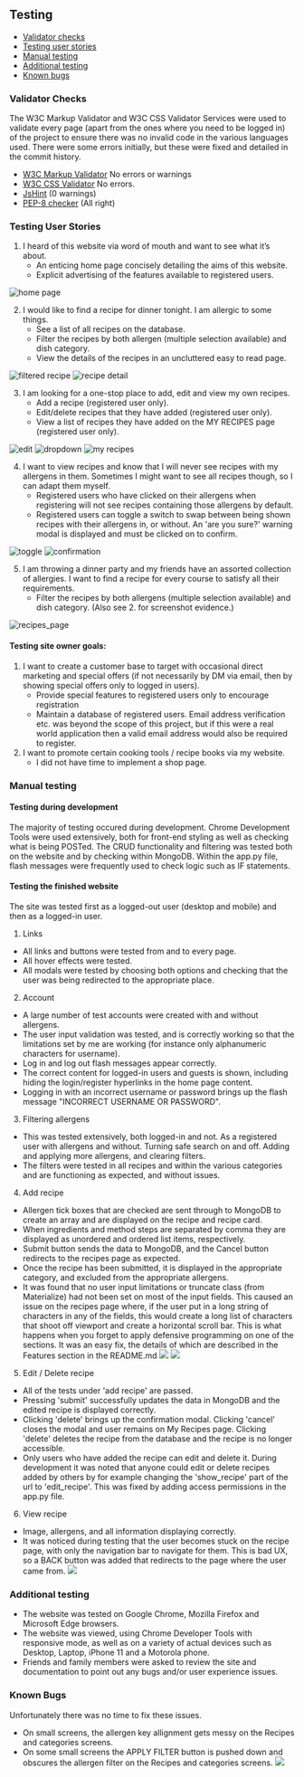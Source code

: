 ## Testing

- [Validator checks](#validator-checks)
- [Testing user stories](#testing-user-stories)
- [Manual testing](#manual-testing)  
- [Additional testing](#additional-testing)
- [Known bugs](#known-bugs)
  
### Validator Checks

The W3C Markup Validator and W3C CSS Validator Services were used to validate every page (apart from the ones where you need to be logged in) of the project to ensure there was no invalid code in the various languages used. There were some errors initially, but these were fixed and detailed in the commit history. 

- [W3C Markup Validator](https://validator.w3.org/) No errors or warnings
- [W3C CSS Validator](https://jigsaw.w3.org/css-validator/) No errors.
- [JsHint](https://jshint.com/) (0 warnings)
- [PEP-8 checker](http://pep8online.com/) (All right)


### Testing User Stories

1. I heard of this website via word of mouth and want to see what it’s about.
    * An enticing home page concisely detailing the aims of this website.
    * Explicit advertising of the features available to registered users.
    
![home page](/documents/screenshots/home_page.PNG)

2. I would like to find a recipe for dinner tonight. I am allergic to some things. 
    * See a list of all recipes on the database.
    * Filter the recipes by both allergen (multiple selection available) and dish category.
    * View the details of the recipes in an uncluttered easy to read page.
    
![filtered recipe](/documents/screenshots/filtered_recipe.PNG)
![recipe detail](/documents/screenshots/recipe_page.PNG)

3. I am looking for a one-stop place to add, edit and view my own recipes.
    * Add a recipe (registered user only).
    * Edit/delete recipes that they have added (registered user only).
    * View a list of recipes they have added on the MY RECIPES page (registered user only).
    
 ![edit](/documents/screenshots/edit_recipe.PNG)
 ![dropdown](/documents/screenshots/dropdown.PNG)
 ![my recipes](/documents/screenshots/my_recipes.PNG)
 
4. I want to view recipes and know that I will never see recipes with my allergens in them. Sometimes I might want to see all recipes though, so I can adapt them myself.
    * Registered users who have clicked on their allergens when registering will not see recipes containing those allergens by default.
    * Registered users can toggle a switch to swap between being shown recipes with their allergens in, or without. An 'are you sure?' warning modal is displayed and must be clicked on to confirm.
    
 ![toggle](/documents/screenshots/hide_ally_on.PNG)
 ![confirmation](/documents/screenshots/confirmation_show_allergens.PNG)
 
5. I am throwing a dinner party and my friends have an assorted collection of allergies. I want to find a recipe for every course to satisfy all their requirements.
    * Filter the recipes by both allergens (multiple selection available) and dish category. (Also see 2. for screenshot evidence.) 
    
![recipes_page](/documents/screenshots/recipes_page.PNG)


#### Testing site owner goals:
1. I want to create a customer base to target with occasional direct marketing and special offers (if not necessarily by DM via email, then by showing special offers only to logged in users).
    * Provide special features to registered users only to encourage registration
    * Maintain a database of registered users. Email address verification etc. was beyond the scope of this project, but if this were a real world application then a valid email address would also be required to register.
2. I want to promote certain cooking tools / recipe books via my website.
    * I did not have time to implement a shop page.

### Manual testing

#### Testing during development

The majority of testing occured during development. Chrome Development Tools were used extensively, both for front-end styling as well as checking what is being POSTed. The CRUD functionality and filtering was tested both on the website and by checking within MongoDB. Within the app.py file, flash messages were frequently used to check logic such as IF statements.

#### Testing the finished website

The site was tested first as a logged-out user (desktop and mobile) and then as a logged-in user.

1. Links
- All links and buttons were tested from and to every page.
- All hover effects were tested.
- All modals were tested by choosing both options and checking that the user was being redirected to the appropriate place.

2. Account
- A large number of test accounts were created with and without allergens.
- The user input validation was tested, and is correctly working so that the limitations set by me are working (for instance only alphanumeric characters for username).
- Log in and log out flash messages appear correctly.
- The correct content for logged-in users and guests is shown, including hiding the login/register hyperlinks in the home page content.
- Logging in with an incorrect username or password brings up the flash message "INCORRECT USERNAME OR PASSWORD".

3. Filtering allergens
- This was tested extensively, both logged-in and not. As a registered user with allergens and without. Turning safe search on and off. Adding and applying more allergens, and clearing filters.
- The filters were tested in all recipes and within the various categories and are functioning as expected, and without issues.

4. Add recipe
- Allergen tick boxes that are checked are sent through to MongoDB to create an array and are displayed on the recipe and recipe card.
- When ingredients and method steps are separated by comma they are displayed as unordered and ordered list items, respectively. 
- Submit button sends the data to MongoDB, and the Cancel button redirects to the recipes page as expected.
- Once the recipe has been submitted, it is displayed in the appropriate category, and excluded from the appropriate allergens.  
- It was found that no user input limitations or truncate class (from Materialize) had not been set on most of the input fields. This caused an issue on the recipes page where, if the user put in a long string of characters in any of the fields, this would create a long list of characters that shoot off viewport and create a horizontal scroll bar. This is what happens when you forget to apply defensive programming on one of the sections. It was an easy fix, the details of which are described in the Features section in the README.md
![](/documents/screenshots/user_input_bug.PNG) ![](/documents/screenshots/fixed_issue.png)

5. Edit / Delete recipe
- All of the tests under 'add recipe' are passed.
- Pressing 'submit' successfully updates the data in MongoDB and the edited recipe is displayed correctly.
- Clicking 'delete' brings up the confirmation modal. Clicking 'cancel' closes the modal and user remains on My Recipes page. Clicking 'delete' deletes the recipe from the database and the recipe is no longer accessible.
- Only users who have added the recipe can edit and delete it. During development it was noted that anyone could edit or delete recipes added by others by for example changing the 'show_recipe' part of the url to 'edit_recipe'. This was fixed by adding access permissions in the app.py file.

6. View recipe
- Image, allergens, and all information displaying correctly.
- It was noticed during testing that the user becomes stuck on the recipe page, with only the navigation bar to navigate for them. This is bad UX, so a BACK button was added that redirects to the page where the user came from.
![](/documents/screenshots/.png)


### Additional testing

-   The website was tested on Google Chrome, Mozilla Firefox and Microsoft Edge browsers.
-   The website was viewed, using Chrome Developer Tools with responsive mode, as well as on a variety of actual devices such as Desktop, Laptop, iPhone 11 and a Motorola phone.
-   Friends and family members were asked to review the site and documentation to point out any bugs and/or user experience issues.

### Known Bugs

Unfortunately there was no time to fix these issues.

- On small screens, the allergen key allignment gets messy on the Recipes and categories screens. 
- On some small screens the APPLY FILTER button is pushed down and obscures the allergen filter on the Recipes and categories screens.
![](/documents/screenshots/iphone11.jpeg)
